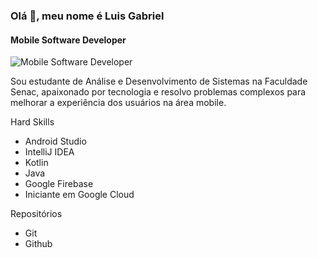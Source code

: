 ### Olá 🚀, meu nome é Luis Gabriel
#### Mobile Software Developer
![Mobile Software Developer](https://raw.githubusercontent.com/sagar-viradiya/sagar-viradiya/master/resources/banner.png)

Sou estudante de Análise e Desenvolvimento de Sistemas na Faculdade Senac, apaixonado por tecnologia e resolvo problemas complexos para melhorar a experiência dos usuários na área mobile.

Hard Skills

- Android Studio
- IntelliJ IDEA
- Kotlin
- Java
- Google Firebase
- Iniciante em Google Cloud

Repositórios

- Git
- Github
